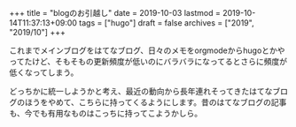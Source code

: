 +++
title = "blogのお引越し"
date = 2019-10-03
lastmod = 2019-10-14T11:37:13+09:00
tags = ["hugo"]
draft = false
archives = ["2019", "2019/10"]
+++

これまでメインブログをはてなブログ、日々のメモをorgmodeからhugoとかやってたけど、そもそもの更新頻度が低いのにバラバラになってるとさらに頻度が低くなってしまう。

どっちかに統一しようかと考え、最近の動向から長年連れそってきたはてなブログのほうをやめて、こちらに持ってくるようにします。昔のはてなブログの記事も、今でも有用なものはこっちに持ってこようかしら。

